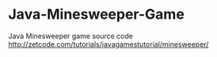 # Java-Minesweeper-Game
Java Minesweeper game source code
http://zetcode.com/tutorials/javagamestutorial/minesweeper/
